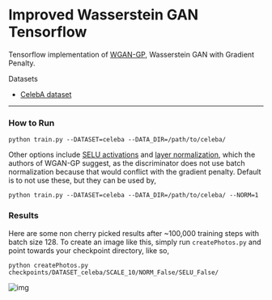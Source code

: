 # Improved Wasserstein GAN Tensorflow

Tensorflow implementation of [WGAN-GP](https://arxiv.org/pdf/1704.00028.pdf), Wasserstein GAN with Gradient Penalty.

Datasets
* [CelebA dataset](https://www.dropbox.com/sh/8oqt9vytwxb3s4r/AADIKlz8PR9zr6Y20qbkunrba/Img/img_align_celeba.zip)

___

### How to Run
`python train.py --DATASET=celeba --DATA_DIR=/path/to/celeba/`

Other options include [SELU activations](https://arxiv.org/abs/1706.02515) and
[layer normalization](https://arxiv.org/abs/1607.06450), which the authors of
WGAN-GP suggest, as the discriminator does not use batch normalization because that
would conflict with the gradient penalty. Default is to not use these, but they can be used by,

`python train.py --DATASET=celeba --DATA_DIR=/path/to/celeba/ --NORM=1`


### Results
Here are some non cherry picked results after ~100,000 training steps with batch size 128. To create an
image like this, simply run `createPhotos.py` and point towards your checkpoint directory, like so,

`python createPhotos.py checkpoints/DATASET_celeba/SCALE_10/NORM_False/SELU_False/`

![img](http://i.imgur.com/SgXTiDs.jpg)

